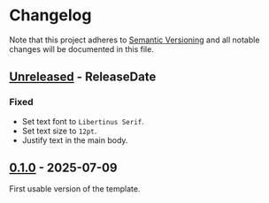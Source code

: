 # Changelog

Note that this project adheres to
[Semantic Versioning](https://semver.org/spec/v2.0.0.html) and all notable
changes will be documented in this file.

<!-- next-header -->

## [Unreleased] - ReleaseDate

### Fixed

- Set text font to `Libertinus Serif`.
- Set text size to `12pt`.
- Justify text in the main body.

## [0.1.0] - 2025-07-09

First usable version of the template.

<!-- next-url -->
[Unreleased]: https://github.com/DJDuque/bye-ubc/compare/v0.1.0...HEAD
[0.1.0]: https://github.com/DJDuque/bye-ubc/compare/ff59a76890c1153a5329b0744f315aa6307a4c42...v0.1.0
